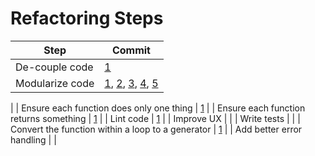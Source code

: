 # Refactoring Steps

| Step                                              | Commit |
|---------------------------------------------------|--------|
| De-couple code                                    | [1](https://github.com/mjhea0/mosiac/commit/3460098ac220eb50dedd414baf780891e0abcbb2)       |
| Modularize code                                   | [1](https://github.com/mjhea0/mosiac/commit/7094cb97c9e84b4542f07bd977bd6fa9e0f2ec5e), [2](https://github.com/mjhea0/mosiac/commit/3460098ac220eb50dedd414baf780891e0abcbb2), [3](https://github.com/mjhea0/mosiac/commit/0f34c48964a17f587f07ca830add537d636763c7),  [4](https://github.com/mjhea0/mosiac/commit/45d94761f58b1119506f50d22da67fc469e3f9ff), [5](https://github.com/mjhea0/mosiac/commit/446649e3e6d6d1969a824d0b0b6c50a4af4f9b81)
|
| Ensure each function does only one thing          | [1](https://github.com/mjhea0/mosiac/commit/3460098ac220eb50dedd414baf780891e0abcbb2)          |
| Ensure each function returns something            | [1](https://github.com/mjhea0/mosiac/commit/3460098ac220eb50dedd414baf780891e0abcbb2)          |
| Lint code                                         | [1](https://github.com/mjhea0/mosiac/commit/6b0e7c5e787c5d75ff368ac65b8aa4157e2150c8)       |
| Improve UX                                        |        |
| Write tests                                       |        |
| Convert the function within a loop to a generator | [1](https://github.com/mjhea0/mosiac/commit/077ed85c08ec64e60a9a76d9b801460825fd6469)       |
| Add better error handling                         |        |
